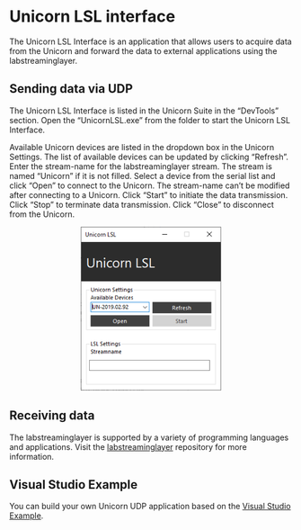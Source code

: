 # Unicorn LSL interface

The Unicorn LSL Interface is an application that allows users to acquire data from the Unicorn and forward the data to external applications using the labstreaminglayer.

## Sending data via UDP

The Unicorn LSL Interface is listed in the Unicorn Suite in the “DevTools” section. Open the “UnicornLSL.exe” from the folder to start the Unicorn LSL Interface.

Available Unicorn devices are listed in the dropdown box in the Unicorn Settings. The list of available devices can be updated by clicking “Refresh”. Enter the stream-name for the labstreaminglayer stream. The stream is named “Unicorn” if it is not filled. Select a device from the serial list and click “Open” to connect to the Unicorn. The stream-name can’t be modified after connecting to a Unicorn. Click “Start” to initiate the data transmission. Click “Stop” to terminate data transmission. Click “Close” to disconnect from the Unicorn.

<p align="center">
<img src="./img/lsl1.png" alt="drawing" width="250"/><br/>
</p>

## Receiving data

The labstreaminglayer is supported by a variety of programming languages and applications. Visit the [labstreaminglayer](https://github.com/sccn/labstreaminglayer/) repository for more information.

## Visual Studio Example

You can build your own Unicorn UDP application based on the [Visual Studio Example](./Unicorn%20LSL/README.md).